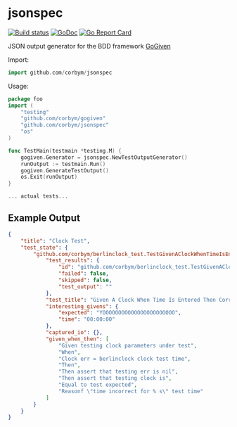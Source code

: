 # jsonspec
[![Build status](https://travis-ci.org/corbym/jsonspec.svg?branch=master)](https://github.com/corbym/jsonspec)
[![GoDoc](https://godoc.org/github.com/corbym/jsonspec?status.svg)](http://godoc.org/github.com/corbym/jsonspec)
[![Go Report Card](https://goreportcard.com/badge/github.com/corbym/jsonspec)](https://goreportcard.com/report/github.com/corbym/jsonspec)

JSON output generator for the BDD framework [GoGiven](https://github.com/corbym/gogiven)

Import:

```go
import github.com/corbym/jsonspec
```

Usage:

```go
package foo
import (
	"testing"
	"github.com/corbym/gogiven"
	"github.com/corbym/jsonspec"
	"os"
)

func TestMain(testmain *testing.M) {
	gogiven.Generator = jsonspec.NewTestOutputGenerator()
	runOutput := testmain.Run()
	gogiven.GenerateTestOutput()
	os.Exit(runOutput)
}

... actual tests...

```

## Example Output
```json
{
	"title": "Clock Test",
	"test_state": {
		"github.com/corbym/berlinclock_test.TestGivenAClockWhenTimeIsEnteredThenCorrectClock": {
			"test_results": {
				"id": "github.com/corbym/berlinclock_test.TestGivenAClockWhenTimeIsEnteredThenCorrectClock",
				"failed": false,
				"skipped": false,
				"test_output": ""
			},
			"test_title": "Given A Clock When Time Is Entered Then Correct Clock",
			"interesting_givens": {
				"expected": "YOOOOOOOOOOOOOOOOOOOOOOO",
				"time": "00:00:00"
			},
			"captured_io": {},
			"given_when_then": [
				"Given testing clock parameters under test",
				"When",
				"Clock err = berlinclock clock test time",
				"Then",
				"Then assert that testing err is nil",
				"Then assert that testing clock is",
				"Equal to test expected",
				"Reasonf \"time incorrect for % s\" test time"
			]
		}
	}
}
```
